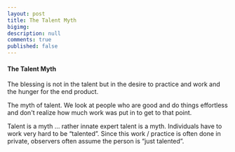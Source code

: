 ```yaml
---
layout: post
title: The Talent Myth
bigimg: 
description: null
comments: true
published: false
---
```




#### The Talent Myth

The blessing is not in the talent but in the desire to practice and work and the hunger for the end product.

The myth of talent.  We look at people who are good and do things effortless and don't realize how much work was put in to get to that point.  	

Talent is a myth … rather innate expert talent is a myth. Individuals have to work very hard to be “talented”. Since this work / practice is often done in private, observers often assume the person is “just talented”.
